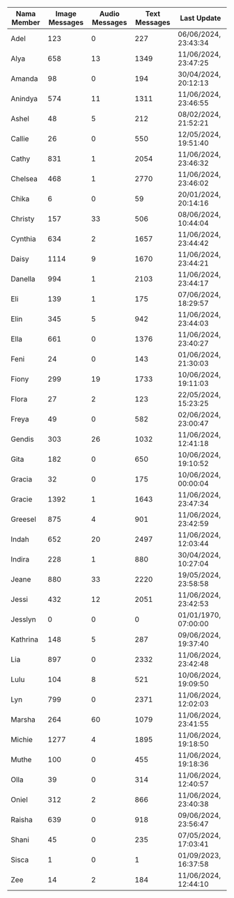 | Nama Member | Image Messages | Audio Messages | Text Messages | Last Update |
| ------ | -------------- | -------------- | ------------- | ------------ |
| Adel | 123 | 0 | 227 | 06/06/2024, 23:43:34 |
| Alya | 658 | 13 | 1349 | 11/06/2024, 23:47:25 |
| Amanda | 98 | 0 | 194 | 30/04/2024, 20:12:13 |
| Anindya | 574 | 11 | 1311 | 11/06/2024, 23:46:55 |
| Ashel | 48 | 5 | 212 | 08/02/2024, 21:52:21 |
| Callie | 26 | 0 | 550 | 12/05/2024, 19:51:40 |
| Cathy | 831 | 1 | 2054 | 11/06/2024, 23:46:32 |
| Chelsea | 468 | 1 | 2770 | 11/06/2024, 23:46:02 |
| Chika | 6 | 0 | 59 | 20/01/2024, 20:14:16 |
| Christy | 157 | 33 | 506 | 08/06/2024, 10:44:04 |
| Cynthia | 634 | 2 | 1657 | 11/06/2024, 23:44:42 |
| Daisy | 1114 | 9 | 1670 | 11/06/2024, 23:44:21 |
| Danella | 994 | 1 | 2103 | 11/06/2024, 23:44:17 |
| Eli | 139 | 1 | 175 | 07/06/2024, 18:29:57 |
| Elin | 345 | 5 | 942 | 11/06/2024, 23:44:03 |
| Ella | 661 | 0 | 1376 | 11/06/2024, 23:40:27 |
| Feni | 24 | 0 | 143 | 01/06/2024, 21:30:03 |
| Fiony | 299 | 19 | 1733 | 10/06/2024, 19:11:03 |
| Flora | 27 | 2 | 123 | 22/05/2024, 15:23:25 |
| Freya | 49 | 0 | 582 | 02/06/2024, 23:00:47 |
| Gendis | 303 | 26 | 1032 | 11/06/2024, 12:41:18 |
| Gita | 182 | 0 | 650 | 10/06/2024, 19:10:52 |
| Gracia | 32 | 0 | 175 | 10/06/2024, 00:00:04 |
| Gracie | 1392 | 1 | 1643 | 11/06/2024, 23:47:34 |
| Greesel | 875 | 4 | 901 | 11/06/2024, 23:42:59 |
| Indah | 652 | 20 | 2497 | 11/06/2024, 12:03:44 |
| Indira | 228 | 1 | 880 | 30/04/2024, 10:27:04 |
| Jeane | 880 | 33 | 2220 | 19/05/2024, 23:58:58 |
| Jessi | 432 | 12 | 2051 | 11/06/2024, 23:42:53 |
| Jesslyn | 0 | 0 | 0 | 01/01/1970, 07:00:00 |
| Kathrina | 148 | 5 | 287 | 09/06/2024, 19:37:40 |
| Lia | 897 | 0 | 2332 | 11/06/2024, 23:42:48 |
| Lulu | 104 | 8 | 521 | 10/06/2024, 19:09:50 |
| Lyn | 799 | 0 | 2371 | 11/06/2024, 12:02:03 |
| Marsha | 264 | 60 | 1079 | 11/06/2024, 23:41:55 |
| Michie | 1277 | 4 | 1895 | 11/06/2024, 19:18:50 |
| Muthe | 100 | 0 | 455 | 11/06/2024, 19:18:36 |
| Olla | 39 | 0 | 314 | 11/06/2024, 12:40:57 |
| Oniel | 312 | 2 | 866 | 11/06/2024, 23:40:38 |
| Raisha | 639 | 0 | 918 | 09/06/2024, 23:56:47 |
| Shani | 45 | 0 | 235 | 07/05/2024, 17:03:41 |
| Sisca | 1 | 0 | 1 | 01/09/2023, 16:37:58 |
| Zee | 14 | 2 | 184 | 11/06/2024, 12:44:10 |
